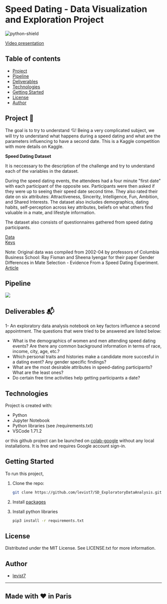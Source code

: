 # Speed Dating - Data Visualization and Exploration Project

![python-shield](https://forthebadge.com/images/badges/made-with-python.svg)  

[Video presentation](https://share.vidyard.com/watch/bvPzBzMmE5TqLyECAsnEQK?)  

## Table of contents
* [Project](#project)
* [Pipeline](#pipeline)
* [Deliverables](#deliverables)  
* [Technologies](#technologies)  
* [Getting Started](#getting-started)  
* [License](#license)  
* [Author](#author)  

## Project 🚧   

The goal is to try to understand 💘! Being a very complicated subject, we will try to understand what happens during a speed dating and what are the parameters influencing to have a second date. This is a Kaggle competition with more details on Kaggle.

**Speed Dating Dataset**

It is neccessary to the description of the challenge and try to understand each of the variables in the dataset.

During the speed dating events, the attendees had a four minute "first date" with each participant of the opposite sex. Participants were then asked if they were up to seeing their speed date second time. They also rated their date on six attributes: Attractiveness, Sincerity, Intelligence, Fun, Ambition, and Shared Interests. The dataset also includes demographics, dating habits, self-perception across key attributes, beliefs on what others find valuable in a mate, and lifestyle information.  

The dataset also consists of questionnaires gathered from speed dating participants.  

[Data](https://www.kaggle.com/code/aeshen/the-secret-to-getting-the-second-date/data)  
[Keys](https://www.kaggle.com/annavictoria/speed-dating-experiment#Speed%20Dating%20Data%20Key.doc)  

Note: Original data was compiled  from 2002-04 by professors of Columbia Business School: Ray Fisman and Sheena Iyengar for their paper Gender Differences in Mate Selection - Evidence From a Speed Dating Experiment. [Article](https://doi.org/10.1162/qjec.2006.121.2.67)

## Pipeline  

<img src = ".pipeline_summary.png">

## Deliverables 📬   

1- An exploratory data analysis notebook on key factors influence a second appointment. The questions that were tried to be answered are listed below: 

*  What is the demographics of women and men attending speed dating events? Are there any common background information in terms of race, income, city, age, etc.?  
* Which personal traits and histories make a candidate more succesful in a dating event? Any gender specific findings?  
* What are the most desirable attributes in speed-dating participants? What are the least ones?  
* Do certain free time activities help getting participants a date?  

## Technologies

Project is created with:
* Python
* Jupyter Notebook
* Python libraries (see /requirements.txt)
* VSCode 1.71.2  

or this github project can be launched on [colab-google](https://colab.research.google.com) without any local installations. It is free and requires Google account sign-in.  

## Getting Started

To run this project, 
1. Clone the repo:
   ```sh
   git clone https://github.com/levist7/SD_ExploratoryDataAnalysis.git
   ```
2. Install [packages](#technologies)

3. Install python libraries
   ```sh
   pip3 install -r requirements.txt
   ```

## License

Distributed under the MIT License. See LICENSE.txt for more information.

## Author  

* [levist7](https://github.com/levist7)  
---
Made with ❤️ in Paris
---


